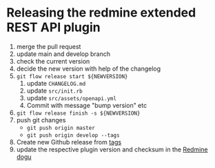 # Releasing the redmine extended REST API plugin

1. merge the pull request
2. update main and develop branch
3. check the current version
4. decide the new version with help of the changelog
5. `git flow release start ${NEWVERSION}`
   1. update `CHANGELOG.md`
   2. update `src/init.rb`
   3. update `src/assets/openapi.yml`
   4. Commit with message "bump version" etc
6. `git flow release finish -s ${NEWVERSION}`
7. push git changes
   - `git push origin master`
   - `git push origin develop --tags`
8. Create new Github release from [tags](https://github.com/cloudogu/redmine_extended_rest_api/tags)
9. update the respective plugin version and checksum in the [Redmine dogu](https://github.com/cloudogu/redmine/blob/develop/Dockerfile)